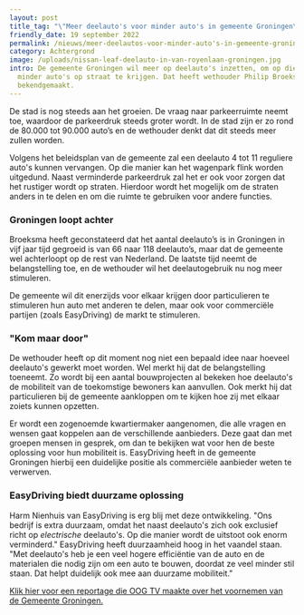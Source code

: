 ```yaml
---
layout: post
title_tag: "\"Meer deelauto's voor minder auto's in gemeente Groningen\""
friendly_date: 19 september 2022
permalink: /nieuws/meer-deelautos-voor-minder-auto's-in-gemeente-groningen
category: Achtergrond
image: /uploads/nissan-leaf-deelauto-in-van-royenlaan-groningen.jpg
intro: De gemeente Groningen wil meer op deelauto's inzetten, om op die manier
  minder auto's op straat te krijgen. Dat heeft wethouder Philip Broeksma
  bekendgemaakt.
---
```

De stad is nog steeds aan het groeien. De vraag naar parkeerruimte neemt toe, waardoor de parkeerdruk steeds groter wordt. In de stad zijn er zo rond de 80.000 tot 90.000 auto’s en de wethouder denkt dat dit steeds meer zullen worden.

Volgens het beleidsplan van de gemeente zal een deelauto 4 tot 11 reguliere auto's kunnen vervangen. Op die manier kan het wagenpark flink worden uitgedund. Naast verminderde parkeerdruk zal het er ook voor zorgen dat het rustiger wordt op straten. Hierdoor wordt het mogelijk om de straten anders in te delen en om die ruimte te gebruiken voor andere functies.

<h3>Groningen loopt achter</h3>

Broeksma heeft geconstateerd dat het aantal deelauto’s is in Groningen in vijf jaar tijd gegroeid is van 66 naar 118 deelauto’s, maar dat de gemeente wel achterloopt op de rest van Nederland. De laatste tijd neemt de belangstelling toe, en de wethouder wil het deelautogebruik nu nog meer stimuleren.

De gemeente wil dit enerzijds voor elkaar krijgen door particulieren te stimuleren hun auto met anderen te delen, maar ook voor commerciële partijen (zoals EasyDriving) de markt te stimuleren.

<h3>"Kom maar door"</h3>

De wethouder heeft op dit moment nog niet een bepaald idee naar hoeveel deelauto's gewerkt moet worden. Wel merkt hij dat de belangstelling toeneemt. Zo wordt bij een aantal bouwprojecten al bekeken hoe deelauto's de mobiliteit van de toekomstige bewoners kan aanvullen. Ook merkt hij dat particulieren bij de gemeente aankloppen om te kijken hoe zij met elkaar zoiets kunnen opzetten.

Er wordt een zogenoemde kwartiermaker aangenomen, die alle vragen en wensen gaat koppelen aan de verschillende aanbieders. Deze gaat dan met groepen mensen in gesprek, om dan te bekijken wat voor hen de beste oplossing voor hun mobiliteit is. EasyDriving heeft in de gemeente Groningen hierbij een duidelijke positie als commerciële aanbieder weten te verwerven.

<h3>EasyDriving biedt duurzame oplossing</h3>

Harm Nienhuis van EasyDriving is erg blij met deze ontwikkeling. "Ons bedrijf is extra duurzaam, omdat het naast deelauto's zich ook exclusief richt op *electrische* deelauto's. Op die manier wordt de uitstoot ook enorm verminderd." EasyDriving heeft duurzaamheid hoog in het vaandel staan. "Met deelauto's heb je een veel hogere efficiëntie van de auto en de materialen die nodig zijn om een auto te bouwen, doordat ze veel minder stil staan. Dat helpt duidelijk ook mee aan duurzame mobiliteit."

[Klik hier voor een reportage die OOG TV maakte over het voornemen van de Gemeente Groningen.](https://youtu.be/4JBfy3BmFDU)